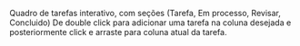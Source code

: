 Quadro de tarefas interativo, com seções (Tarefa, Em processo, Revisar, Concluido)
De double click para adicionar uma tarefa na coluna desejada e posteriormente click e arraste para coluna atual da tarefa.

